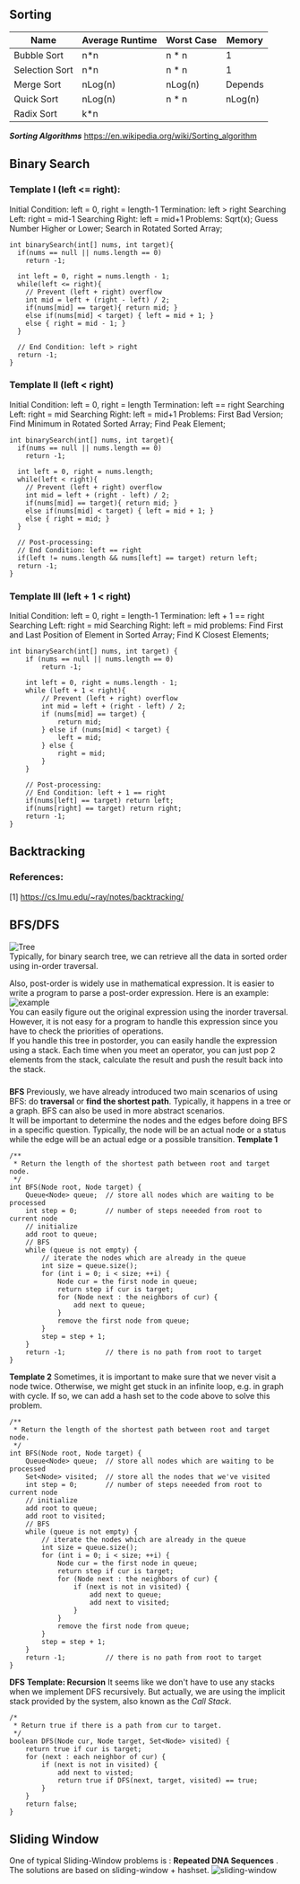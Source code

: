 ## Sorting
|Name|Average Runtime|Worst Case|Memory|
|---|---|---|---|
|Bubble Sort|n*n| n * n |1|
|Selection Sort| n*n | n * n|1|
|Merge Sort| nLog(n) | nLog(n) | Depends|
|Quick Sort| nLog(n) | n * n | nLog(n)|
|Radix Sort| k*n | ||
__*Sorting Algorithms*__ https://en.wikipedia.org/wiki/Sorting_algorithm

## Binary Search
### Template I (left <= right):
Initial Condition: left = 0, right = length-1
Termination: left > right
Searching Left: right = mid-1
Searching Right: left = mid+1
Problems: Sqrt(x); Guess Number Higher or Lower; Search in Rotated Sorted Array;
```
int binarySearch(int[] nums, int target){
  if(nums == null || nums.length == 0)
    return -1;

  int left = 0, right = nums.length - 1;
  while(left <= right){
    // Prevent (left + right) overflow
    int mid = left + (right - left) / 2;
    if(nums[mid] == target){ return mid; }
    else if(nums[mid] < target) { left = mid + 1; }
    else { right = mid - 1; }
  }

  // End Condition: left > right
  return -1;
}
```

### Template II (left < right)
Initial Condition: left = 0, right = length
Termination: left == right
Searching Left: right = mid
Searching Right: left = mid+1
Problems: First Bad Version; Find Minimum in Rotated Sorted Array; Find Peak Element;
```
int binarySearch(int[] nums, int target){
  if(nums == null || nums.length == 0)
    return -1;

  int left = 0, right = nums.length;
  while(left < right){
    // Prevent (left + right) overflow
    int mid = left + (right - left) / 2;
    if(nums[mid] == target){ return mid; }
    else if(nums[mid] < target) { left = mid + 1; }
    else { right = mid; }
  }

  // Post-processing:
  // End Condition: left == right
  if(left != nums.length && nums[left] == target) return left;
  return -1;
}
```

### Template III (left + 1 < right)
Initial Condition: left = 0, right = length-1
Termination: left + 1 == right
Searching Left: right = mid
Searching Right: left = mid
problems: Find First and Last Position of Element in Sorted Array; Find K Closest Elements;
```
int binarySearch(int[] nums, int target) {
    if (nums == null || nums.length == 0)
        return -1;

    int left = 0, right = nums.length - 1;
    while (left + 1 < right){
        // Prevent (left + right) overflow
        int mid = left + (right - left) / 2;
        if (nums[mid] == target) {
            return mid;
        } else if (nums[mid] < target) {
            left = mid;
        } else {
            right = mid;
        }
    }

    // Post-processing:
    // End Condition: left + 1 == right
    if(nums[left] == target) return left;
    if(nums[right] == target) return right;
    return -1;
}
```

## Backtracking
### References:
[1] https://cs.lmu.edu/~ray/notes/backtracking/

## BFS/DFS
![Tree](https://github.com/yangwang000/JavaAlgorithmAndProblems/blob/main/src/main/java/com/java/adawang/MustHaveKnowledge/DataStructures/pics/145_transverse.png) <br>
Typically, for binary search tree, we can retrieve all the data in sorted order using in-order traversal. <br>

Also, post-order is widely use in mathematical expression. It is easier to write a program to parse a post-order expression. Here is an example: <br>
![example](https://github.com/yangwang000/JavaAlgorithmAndProblems/blob/main/src/main/java/com/java/adawang/MustHaveKnowledge/DataStructures/pics/mathematical_expression.png) <br>
You can easily figure out the original expression using the inorder traversal. However, it is not easy for a program to handle this expression since you have to check the priorities of operations. <br>
If you handle this tree in postorder, you can easily handle the expression using a stack. Each time when you meet an operator, you can just pop 2 elements from the stack, calculate the result and push the result back into the stack.<br>
### 
**BFS**
Previously, we have already introduced two main scenarios of using BFS: do **traversal** or **find the shortest path**. Typically, it happens in a tree or a graph. BFS can also be used in more abstract scenarios.<br>
It will be important to determine the nodes and the edges before doing BFS in a specific question. Typically, the node will be an actual node or a status while the edge will be an actual edge or a possible transition.
**Template 1**
```
/**
 * Return the length of the shortest path between root and target node.
 */
int BFS(Node root, Node target) {
    Queue<Node> queue;  // store all nodes which are waiting to be processed
    int step = 0;       // number of steps neeeded from root to current node
    // initialize
    add root to queue;
    // BFS
    while (queue is not empty) {
        // iterate the nodes which are already in the queue
        int size = queue.size();
        for (int i = 0; i < size; ++i) {
            Node cur = the first node in queue;
            return step if cur is target;
            for (Node next : the neighbors of cur) {
                add next to queue;
            }
            remove the first node from queue;
        }
        step = step + 1;
    }
    return -1;          // there is no path from root to target
}
```
**Template 2**
Sometimes, it is important to make sure that we never visit a node twice. Otherwise, we might get stuck in an infinite loop, e.g. in graph with cycle. If so, we can add a hash set to the code above to solve this problem. 
```
/**
 * Return the length of the shortest path between root and target node.
 */
int BFS(Node root, Node target) {
    Queue<Node> queue;  // store all nodes which are waiting to be processed
    Set<Node> visited;  // store all the nodes that we've visited
    int step = 0;       // number of steps neeeded from root to current node
    // initialize
    add root to queue;
    add root to visited;
    // BFS
    while (queue is not empty) {
        // iterate the nodes which are already in the queue
        int size = queue.size();
        for (int i = 0; i < size; ++i) {
            Node cur = the first node in queue;
            return step if cur is target;
            for (Node next : the neighbors of cur) {
                if (next is not in visited) {
                    add next to queue;
                    add next to visited;
                }
            }
            remove the first node from queue;
        }
        step = step + 1;
    }
    return -1;          // there is no path from root to target
}
```

**DFS**
**Template: Recursion**
It seems like we don't have to use any stacks when we implement DFS recursively. But actually, we are using the implicit stack provided by the system, also known as the _Call Stack_.
```
/*
 * Return true if there is a path from cur to target.
 */
boolean DFS(Node cur, Node target, Set<Node> visited) {
    return true if cur is target;
    for (next : each neighbor of cur) {
        if (next is not in visited) {
            add next to visted;
            return true if DFS(next, target, visited) == true;
        }
    }
    return false;
}
```

## Sliding Window
One of typical Sliding-Window problems is : **Repeated DNA Sequences** . The solutions are based on sliding-window + hashset.
![sliding-window]()
